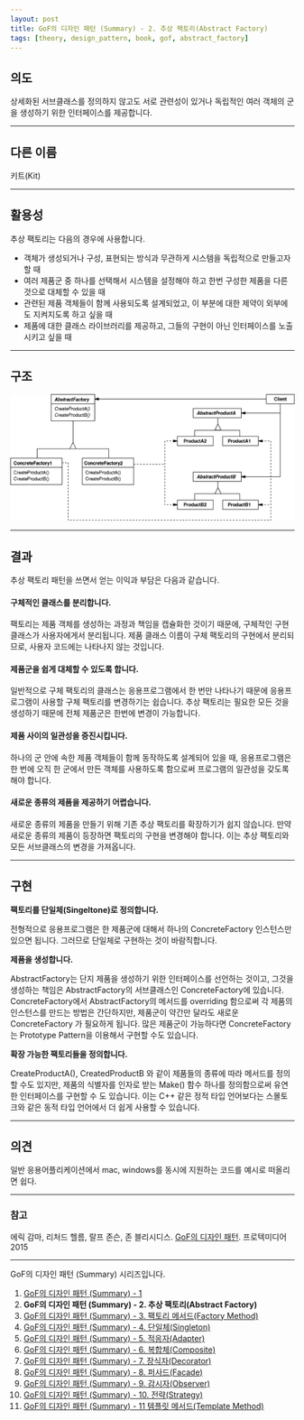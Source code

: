 ```yaml
---
layout: post
title: GoF의 디자인 패턴 (Summary) - 2. 추상 팩토리(Abstract Factory)
tags: [theory, design_pattern, book, gof, abstract_factory]
---
```


## 의도

상세화된 서브클래스를 정의하지 않고도 서로 관련성이 있거나 독립적인 여러 객체의 군을 생성하기 위한 인터페이스를 제공합니다.

---

## 다른 이름

키트(Kit)

---

## 활용성

추상 팩토리는 다음의 경우에 사용합니다.

* 객체가 생성되거나 구성, 표현되는 방식과 무관하게 시스템을 독립적으로 만들고자 할 때
* 여러 제품군 중 하나를 선택해서 시스템을 설정해야 하고 한번 구성한 제품을 다른 것으로 대체할 수 있을 때
* 관련된 제품 객체들이 함께 사용되도록 설계되었고, 이 부분에 대한 제약이 외부에도 지켜지도록 하고 싶을 때
* 제품에 대한 클래스 라이브러리를 제공하고, 그들의 구현이 아닌 인터페이스를 노출시키고 싶을 때

---

## 구조

![Abstract Factory](/img/abstract_factory_structure.png)

---

## 결과

추상 팩토리 패턴을 쓰면서 얻는 이익과 부담은 다음과 같습니다.

#### 구체적인 클래스를 분리합니다.

팩토리는 제품 객체를 생성하는 과정과 책임을 캡슐화한 것이기 때문에, 구체적인 구현 클래스가 사용자에게서 분리됩니다. 제품 클래스 이름이 구체 팩토리의 구현에서 분리되므로, 사용자 코드에는 나타나지 않는 것입니다.

#### 제품군을 쉽게 대체할 수 있도록 합니다.

일반적으로 구체 팩토리의 클래스는 응용프로그램에서 한 번만 나타나기 때문에 응용프로그램이 사용할 구체 팩토리를 변경하기는 쉽습니다. 추상 팩토리는 필요한 모든 것을 생성하기 때문에 전체 제품군은 한번에 변경이 가능합니다.

#### 제품 사이의 일관성을 증진시킵니다.

하나의 군 안에 속한 제품 객체들이 함께 동작하도록 설계되어 있을 때, 응용프로그램은 한 번에 오직 한 군에서 만든 객체를 사용하도록 함으로써 프로그램의 일관성을 갖도록 해야 합니다.

#### 새로운 종류의 제품을 제공하기 어렵습니다.

새로운 종류의 제품을 만들기 위해 기존 추상 팩토리를 확장하기가 쉽지 않습니다. 만약 새로운 종류의 제품이 등장하면 팩토리의 구현을 변경해야 합니다. 이는 추상 팩토리와 모든 서브클래스의 변경을 가져옵니다.

---

## 구현

**팩토리를 단일체(Singeltone)로 정의합니다.**

전형적으로 응용프로그램은 한 제품군에 대해서 하나의 ConcreteFactory 인스턴스만 있으면 됩니다. 그러므로 단일체로 구현하는 것이 바람직합니다.

**제품을 생성합니다.**

AbstractFactory는 단지 제품을 생성하기 위한 인터페이스를 선언하는 것이고, 그것을 생성하는 책임은 AbstractFactory의 서브클래스인 ConcreteFactory에 있습니다. ConcreteFactory에서 AbstractFactory의 메서드를 overriding 함으로써 각 제품의 인스턴스를 만드는 방법은 간단하지만, 제품군이 약간만 달라도 새로운 ConcreteFactory 가 필요하게 됩니다. 많은 제품군이 가능하다면 ConcreteFactory는 Prototype Pattern을 이용해서 구현할 수도 있습니다.

**확장 가능한 팩토리들을 정의합니다.**

CreateProductA(), CreatedProductB 와 같이 제품들의 종류에 따라 메서드를 정의할 수도 있지만, 제품의 식별자를 인자로 받는 Make() 함수 하나를 정의함으로써 유연한 인터페이스를 구현할 수 도 있습니다. 이는 C++ 같은 정적 타입 언어보다는 스몰토크와 같은 동적 타입 언어에서 더 쉽게 사용할 수 있습니다.

---

## 의견

일반 응용어플리케이션에서 mac, windows를 동시에 지원하는 코드를 예시로 떠올리면 쉽다.

---

### 참고
에릭 감마, 리처드 헬름, 랄프 존슨, 존 블리시디스. [GoF의 디자인 패턴](https://book.naver.com/bookdb/book_detail.nhn?bid=8942623). 프로텍미디어 2015

---

GoF의 디자인 패턴 (Summary) 시리즈입니다.

1. [GoF의 디자인 패턴 (Summary) - 1](/2018-12-24-GoF의-디자인-패턴-(Summary)-1)
2. **GoF의 디자인 패턴 (Summary) - 2. 추상 팩토리(Abstract Factory)**
3. [GoF의 디자인 패턴 (Summary) - 3. 팩토리 메서드(Factory Method)](/2018-12-24-GoF의-디자인-패턴-(Summary)-3.-팩토리-메서드(Factory-Method))
4. [GoF의 디자인 패턴 (Summary) - 4. 단일체(Singleton)](/2018-12-24-GoF의-디자인-패턴-(Summary)-4.-단일체(Singleton))
5. [GoF의 디자인 패턴 (Summary) - 5. 적응자(Adapter)](/2018-12-24-GoF의-디자인-패턴-(Summary)-5.-적응자(Adapter))
6. [GoF의 디자인 패턴 (Summary) - 6. 복합체(Composite)](/2018-12-24-GoF의-디자인-패턴-(Summary)-6.-복합체(Composite))
7. [GoF의 디자인 패턴 (Summary) - 7. 장식자(Decorator)](/2018-12-24-GoF의-디자인-패턴-(Summary)-7.-장식자(Decorator))
8. [GoF의 디자인 패턴 (Summary) - 8. 퍼사드(Facade)](/2018-12-24-GoF의-디자인-패턴-(Summary)-8.-퍼사드(Facade))
9. [GoF의 디자인 패턴 (Summary) - 9. 감시자(Observer)](/2018-12-24-GoF의-디자인-패턴-(Summary)-9.-감시자(Observer))
10. [GoF의 디자인 패턴 (Summary) - 10. 전략(Strategy)](/2018-12-25-GoF의-디자인-패턴-(Summary)-10.-전략(Strategy))
11. [GoF의 디자인 패턴 (Summary) - 11 템플릿 메서드(Template Method)](/2018-12-25-GoF의-디자인-패턴-(Summary)-11.-템플릿-메서드(Template-Method))
